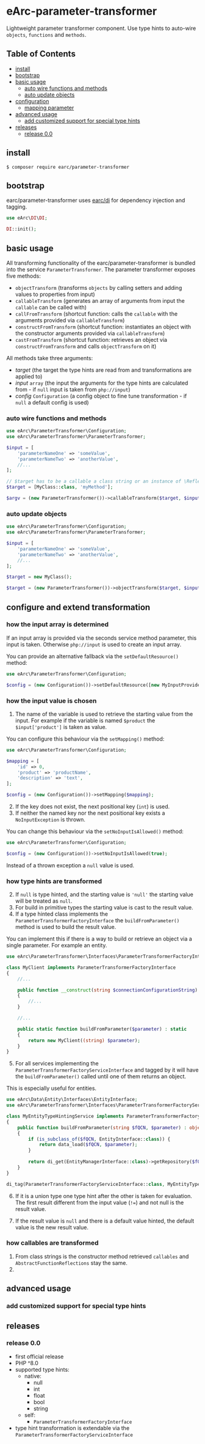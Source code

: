 # eArc-parameter-transformer

Lightweight parameter transformer component. Use type hints to auto-wire
`objects`, `functions` and `methods`.

## Table of Contents

- [install](#install)
- [bootstrap](#bootstrap)
- [basic usage](#basic-usage)
    - [auto wire functions and methods](#auto-wire-functions-and-methods)
    - [auto update objects](#auto-update-objects)
- [configuration](#configuration)
    - [mapping parameter](#mapping-parameter)
- [advanced usage](#advanced-usage)
    - [add customized support for special type hints](#add-customized-support-for-special-type-hints)
- [releases](#releases)
    - [release 0.0](#release-00)

## install

```shell script
$ composer require earc/parameter-transformer
```

## bootstrap

earc/parameter-transformer uses [earc/di](https://github.com/Koudela/eArc-di) for dependency injection and tagging.

```php
use eArc\DI\DI;

DI::init();
```

## basic usage

All transforming functionality of the earc/parameter-transformer is bundled into
the service `ParameterTransformer`. The parameter transformer exposes five methods:
- `objectTransform` (transforms `objects` by calling setters and adding values to properties from input)
- `callableTransform` (generates an array of arguments from input the `callable` can be called with)
- `callFromTransform` (shortcut function: calls the `callable` with the arguments provided via `callableTransform`)
- `constructFromTransform` (shortcut function: instantiates an object with the constructor arguments provided via `callableTransform`)
- `castFromTransform` (shortcut function: retrieves an object via `constructFromTransform` and calls `objectTransform` on it)

All methods take three arguments:
- *target* (the target the type hints are read from and transformations are applied to)
- *input* `array` (the input the arguments for the type hints are calculated from - if `null` input is taken from `php://input`)
- *config* `Configuration` (a config object to fine tune transformation - if `null` a default config is used)

### auto wire functions and methods

```php
use eArc\ParameterTransformer\Configuration;
use eArc\ParameterTransformer\ParameterTransformer;

$input = [
    'parameterNameOne' => 'someValue',
    'parameterNameTwo' => 'anotherValue',
    //...
];

// $target has to be a callable a class string or an instance of \ReflectionFunctionAbstract
$target = [MyClass::class, 'myMethod'];

$argv = (new ParameterTransformer())->callableTransform($target, $input, new Configuration());
```

### auto update objects

```php
use eArc\ParameterTransformer\Configuration;
use eArc\ParameterTransformer\ParameterTransformer;

$input = [
    'parameterNameOne' => 'someValue',
    'parameterNameTwo' => 'anotherValue',
    //...
];

$target = new MyClass();

$target = (new ParameterTransformer())->objectTransform($target, $input, new Configuration());
```

## configure and extend transformation

### how the input array is determined

If an input array is provided via the seconds service method parameter, this
input is taken. Otherwise `php://input` is used to create an input array.

You can provide an alternative fallback via the `setDefaultResource()` method:

```php
use eArc\ParameterTransformer\Configuration;

$config = (new Configuration())->setDefaultResource([new MyInputProvider(), 'getDefault']);
```

### how the input value is chosen

1. The name of the variable is used to retrieve the starting value from the input.
   For example if the variable is named `$product` the `$input['product']` is taken
   as value.

You can configure this behaviour via the `setMapping()` method:

```php
use eArc\ParameterTransformer\Configuration;

$mapping = [
    'id' => 0,
    'product' => 'productName',
    'description' => 'text',
];

$config = (new Configuration())->setMapping($mapping);
```

2. If the key does not exist, the next positional key (`int`) is used.
3. If neither the named key nor the next positional key exists a `NoInputException`
   is thrown.
   
You can change this behaviour via the `setNoInputIsAllowed()` method:

```php
use eArc\ParameterTransformer\Configuration;

$config = (new Configuration())->setNoInputIsAllowed(true);
```

Instead of a thrown exception a `null` value is used.

### how type hints are transformed

   
2. If `null` is type hinted, and the starting value is `'null'` the starting value 
   will be treated as `null`.
3. For build in primitive types the starting value is cast to the result value.
4. If a type hinted class implements the `ParameterTransformerFactoryInterface` the
   `buildFromParameter()` method is used to build the result value.
   
You can implement this if there is a way to build or retrieve an object via a single
parameter. For example an entity.

```php
use eArc\ParameterTransformer\Interfaces\ParameterTransformerFactoryInterface;

class MyClient implements ParameterTransformerFactoryInterface
{
    //...

    public function __construct(string $connectionConfigurationString)
    {
        //...
    }

    //...

    public static function buildFromParameter($parameter) : static
    {
        return new MyClient((string) $parameter);
    }
}
```

5. For all services implementing the `ParameterTransformerFactoryServiceInterface` 
   and tagged by it will have the `buildFromParameter()` called until one of them
   returns an object.

This is especially useful for entities.

```php
use eArc\Data\Entity\Interfaces\EntityInterface;
use eArc\ParameterTransformer\Interfaces\ParameterTransformerFactoryServiceInterface;

class MyEntityTypeHintingService implements ParameterTransformerFactoryServiceInterface
{
    public function buildFromParameter(string $fQCN, $parameter) : object|null
    {
        if (is_subclass_of($fQCN, EntityInterface::class)) {
            return data_load($fQCN, $parameter);
        }
        
        return di_get(EntityManagerInterface::class)->getRepository($fQCN)?->find($parameter);
    }
}

di_tag(ParameterTransformerFactoryServiceInterface::class, MyEntityTypeHintingService::class);
```

6. If it is a union type one type hint after the other is taken for evaluation.
   The first result different from the input value (`!=`) and not null is the result
   value.
   
7. If the result value is `null` and there is a default value hinted, the default
   value is the new result value.

### how callables are transformed

1. From class strings is the constructor method retrieved `callables` and `AbstractFunctionReflections`
   stay the same.
2. 

## advanced usage

### add customized support for special type hints

## releases

### release 0.0

- first official release
- PHP ^8.0
- supported type hints:
    - native:
        - null
        - int 
        - float 
        - bool
        - string
    - self:
        - `ParameterTransformerFactoryInterface`
- type hint transformation is extendable via the `ParameterTransformerFactoryServiceInterface`
